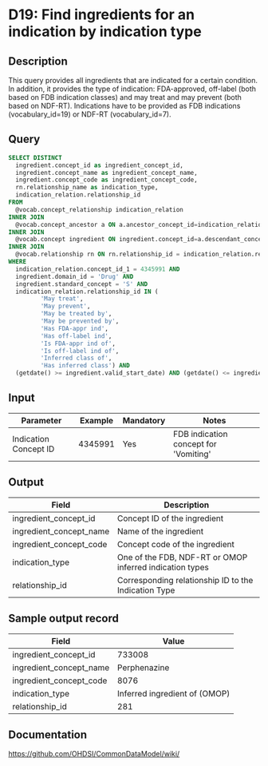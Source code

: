 <!---
Group:drug
Name:D19 Find ingredients for an indication by indication type
Author:Patrick Ryan
CDM Version: 5.0
-->

# D19: Find ingredients for an indication by indication type

## Description
This query provides all ingredients that are indicated for a certain condition. In addition, it provides the type of indication: FDA-approved, off-label (both based on FDB indication classes) and may treat and may prevent (both based on NDF-RT). Indications have to be provided as FDB indications (vocabulary_id=19) or NDF-RT (vocabulary_id=7).

## Query
```sql
SELECT DISTINCT
  ingredient.concept_id as ingredient_concept_id,
  ingredient.concept_name as ingredient_concept_name,
  ingredient.concept_code as ingredient_concept_code,
  rn.relationship_name as indication_type,
  indication_relation.relationship_id
FROM
  @vocab.concept_relationship indication_relation
INNER JOIN
  @vocab.concept_ancestor a ON a.ancestor_concept_id=indication_relation.concept_id_2
INNER JOIN
  @vocab.concept ingredient ON ingredient.concept_id=a.descendant_concept_id
INNER JOIN
  @vocab.relationship rn ON rn.relationship_id = indication_relation.relationship_id
WHERE
  indication_relation.concept_id_1 = 4345991 AND
  ingredient.domain_id = 'Drug' AND
  ingredient.standard_concept = 'S' AND
  indication_relation.relationship_id IN (
         'May treat',
         'May prevent',
         'May be treated by',
         'May be prevented by',
         'Has FDA-appr ind',
         'Has off-label ind',
         'Is FDA-appr ind of',
         'Is off-label ind of',
         'Inferred class of',
         'Has inferred class') AND
  (getdate() >= ingredient.valid_start_date) AND (getdate() <= ingredient.valid_end_date);
```

## Input

| Parameter |  Example |  Mandatory |  Notes |
| --- | --- | --- | --- |
|  Indication Concept ID |  4345991 |  Yes | FDB indication concept for 'Vomiting' |

## Output

|  Field |  Description |
| --- | --- |
|  ingredient_concept_id |  Concept ID of the ingredient |
|  ingredient_concept_name |  Name of the ingredient |
|  ingredient_concept_code |  Concept code of the ingredient |
|  indication_type |  One of the FDB, NDF-RT or OMOP inferred indication types |
|  relationship_id |  Corresponding relationship ID to the Indication Type |

## Sample output record

|  Field |  Value |
| --- | --- |
|  ingredient_concept_id |  733008 |
|  ingredient_concept_name |  Perphenazine |
|  ingredient_concept_code |  8076 |
|  indication_type |  Inferred ingredient of (OMOP) |
|  relationship_id |  281 |

## Documentation
https://github.com/OHDSI/CommonDataModel/wiki/
